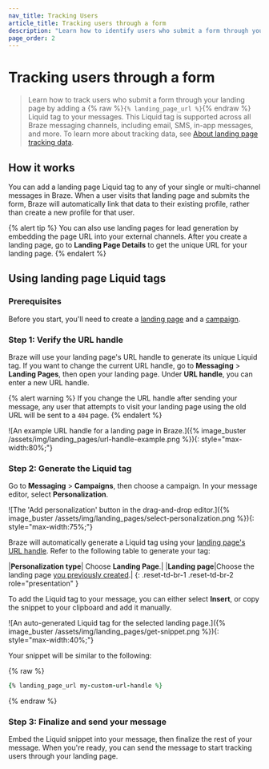 ```yaml
---
nav_title: Tracking Users
article_title: Tracking users through a form
description: "Learn how to identify users who submit a form through your landing page by adding a Liquid tag to your messages."
page_order: 2
---
```


# Tracking users through a form

> Learn how to track users who submit a form through your landing page by adding a {% raw %}`{% landing_page_url %}`{% endraw %} Liquid tag to your  messages. This Liquid tag is supported across all Braze messaging channels, including email, SMS, in-app messages, and more. To learn more about tracking data, see [About landing page tracking data]({{site.baseurl}}/user_guide/engagement_tools/landing_pages/tracking_data).

## How it works

You can add a landing page Liquid tag to any of your single or multi-channel messages in Braze. When a user visits that landing page and submits the form, Braze will automatically link that data to their existing profile, rather than create a new profile for that user.

{% alert tip %}
You can also use landing pages for lead generation by embedding the page URL into your external channels. After you create a landing page, go to **Landing Page Details** to get the unique URL for your landing page.
{% endalert %}

## Using landing page Liquid tags

### Prerequisites

Before you start, you'll need to create a [landing page]({{site.baseurl}}/user_guide/engagement_tools/landing_pages/creating/) and a [campaign]({{site.baseurl}}/user_guide/engagement_tools/campaigns/building_campaigns/creating_campaign/).

### Step 1: Verify the URL handle

Braze will use your landing page's URL handle to generate its unique Liquid tag. If you want to change the current URL handle, go to **Messaging** > **Landing Pages**, then open your landing page. Under **URL handle**, you can enter a new URL handle.

{% alert warning %}
If you change the URL handle after sending your message, any user that attempts to visit your landing page using the old URL will be sent to a `404` page.
{% endalert %}

![An example URL handle for a landing page in Braze.]({% image_buster /assets/img/landing_pages/url-handle-example.png %}){: style="max-width:80%;"}

### Step 2: Generate the Liquid tag

Go to **Messaging** > **Campaigns**, then choose a campaign. In your message editor, select **Personalization**.

![The 'Add personalization' button in the drag-and-drop editor.]({% image_buster /assets/img/landing_pages/select-personalization.png %}){: style="max-width:75%;"}

Braze will automatically generate a Liquid tag using your [landing page's URL handle](#step-1-verify-your-url-handle). Refer to the following table to generate your tag:

|**Personalization type**| Choose **Landing Page**.|
|**Landing page**|Choose the landing page [you previously created](#prerequisites).|
{: .reset-td-br-1 .reset-td-br-2 role="presentation" }

To add the Liquid tag to your message, you can either select **Insert**, or copy the snippet to your clipboard and add it manually.

![An auto-generated Liquid tag for the selected landing page.]({% image_buster /assets/img/landing_pages/get-snippet.png %}){: style="max-width:40%;"}

Your snippet will be similar to the following:

{% raw %}
```ruby
{% landing_page_url my-custom-url-handle %}
```
{% endraw %}

### Step 3: Finalize and send your message

Embed the Liquid snippet into your message, then finalize the rest of your message. When you're ready, you can send the message to start tracking users through your landing page.
